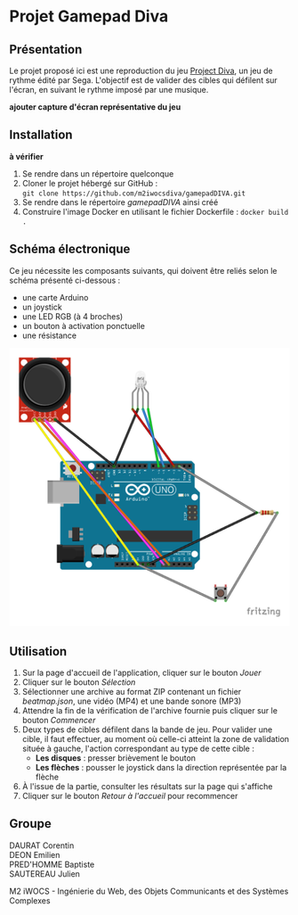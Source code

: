 # Projet Gamepad Diva

## Présentation

Le projet proposé ici est une reproduction du jeu [Project Diva](https://fr.wikipedia.org/wiki/Hatsune_Miku:_Project_DIVA), un jeu de rythme édité par Sega. L'objectif est de valider des cibles qui défilent sur l'écran, en suivant le rythme imposé par une musique.

**ajouter capture d'écran représentative du jeu**

## Installation

**à vérifier**

1. Se rendre dans un répertoire quelconque
2. Cloner le projet hébergé sur GitHub :  
`git clone https://github.com/m2iwocsdiva/gamepadDIVA.git`
3. Se rendre dans le répertoire *gamepadDIVA* ainsi créé
4. Construire l'image Docker en utilisant le fichier Dockerfile :
`docker build .`

## Schéma électronique

Ce jeu nécessite les composants suivants, qui doivent être reliés selon le schéma présenté ci-dessous :
* une carte Arduino
* un joystick
* une LED RGB (à 4 broches)
* un bouton à activation ponctuelle
* une résistance

![Montage électronique du projet Gamepad Diva](montage.png "Montage électronique du projet Gamepad Diva")

## Utilisation

1. Sur la page d'accueil de l'application, cliquer sur le bouton *Jouer*
2. Cliquer sur le bouton *Sélection*
3. Sélectionner une archive au format ZIP contenant un fichier *beatmap.json*, une vidéo (MP4) et une bande sonore (MP3)
4. Attendre la fin de la vérification de l'archive fournie puis cliquer sur le bouton *Commencer*
5. Deux types de cibles défilent dans la bande de jeu. Pour valider une cible, il faut effectuer, au moment où celle-ci atteint la zone de validation située à gauche, l'action correspondant au type de cette cible :
    * **Les disques** : presser brièvement le bouton
    * **Les flèches** : pousser le joystick dans la direction représentée par la flèche
6. À l'issue de la partie, consulter les résultats sur la page qui s'affiche
7. Cliquer sur le bouton *Retour à l'accueil* pour recommencer

## Groupe

DAURAT Corentin  
DEON Emilien  
PRED'HOMME Baptiste  
SAUTEREAU Julien  

M2 iWOCS - Ingénierie du Web, des Objets Communicants et des Systèmes Complexes
